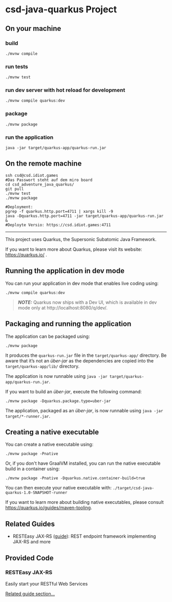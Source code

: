 # csd-java-quarkus Project

## On your machine
### build 
```shell script
./mvnw compile
```

### run tests
```shell script
./mvnw test
```

### run dev server with hot reload for development
```shell script
./mvnw compile quarkus:dev
```

### package
```shell script
./mvnw package
```

### run the application
```shell script
java -jar target/quarkus-app/quarkus-run.jar 
```

## On the remote machine
```
ssh csd@csd.idiot.games
#Das Passwort steht auf dem miro board
cd csd_adventure_java_quarkus/
git pull
./mvnw test
./mvnw package

#Deployment:
pgrep -f quarkus.http.port=4711 | xargs kill -9
java -Dquarkus.http.port=4711 -jar target/quarkus-app/quarkus-run.jar &
#Deployte Versio: https://csd.idiot.games:4711
```

---
This project uses Quarkus, the Supersonic Subatomic Java Framework.

If you want to learn more about Quarkus, please visit its website: https://quarkus.io/ .

## Running the application in dev mode

You can run your application in dev mode that enables live coding using:

```shell script
./mvnw compile quarkus:dev
```

> **_NOTE:_**  Quarkus now ships with a Dev UI, which is available in dev mode only at http://localhost:8080/q/dev/.

## Packaging and running the application

The application can be packaged using:

```shell script
./mvnw package
```

It produces the `quarkus-run.jar` file in the `target/quarkus-app/` directory. Be aware that it’s not an _über-jar_ as
the dependencies are copied into the `target/quarkus-app/lib/` directory.

The application is now runnable using `java -jar target/quarkus-app/quarkus-run.jar`.

If you want to build an _über-jar_, execute the following command:

```shell script
./mvnw package -Dquarkus.package.type=uber-jar
```

The application, packaged as an _über-jar_, is now runnable using `java -jar target/*-runner.jar`.

## Creating a native executable

You can create a native executable using:

```shell script
./mvnw package -Pnative
```

Or, if you don't have GraalVM installed, you can run the native executable build in a container using:

```shell script
./mvnw package -Pnative -Dquarkus.native.container-build=true
```

You can then execute your native executable with: `./target/csd-java-quarkus-1.0-SNAPSHOT-runner`

If you want to learn more about building native executables, please consult https://quarkus.io/guides/maven-tooling.

## Related Guides

- RESTEasy JAX-RS ([guide](https://quarkus.io/guides/rest-json)): REST endpoint framework implementing JAX-RS and more

## Provided Code

### RESTEasy JAX-RS

Easily start your RESTful Web Services

[Related guide section...](https://quarkus.io/guides/getting-started#the-jax-rs-resources)
